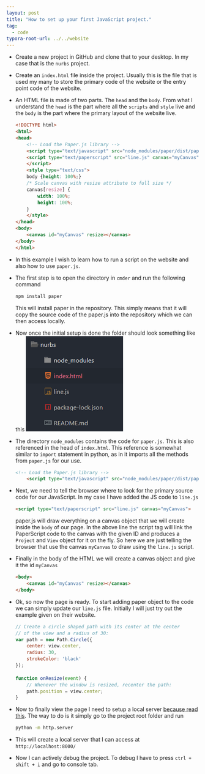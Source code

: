 ```yaml
---
layout: post
title: "How to set up your first JavaScript project."
tag: 
  - code
typora-root-url: ../../website
---
```


 

- Create a new project in GitHub and clone that to your desktop. In my case that is the `nurbs` project.

- Create an `index.html` file inside the project. Usually this is the file that is used my many to store the primary code of the website or the entry point code of the website.

- An HTML file is made of two parts. The `head` and the `body`. From what I understand the `head` is the part where all the `scripts` and `style` live and the `body` is the part where the primary layout of the website live. 

  ```html
  <!DOCTYPE html>
  <html>
  <head>
      <!-- Load the Paper.js library -->
      <script type="text/javascript" src="node_modules/paper/dist/paper-full.js"></script>
      <script type="text/paperscript" src="line.js" canvas="myCanvas">
      </script>
      <style type="text/css">
      body {height: 100%;}
      /* Scale canvas with resize attribute to full size */
      canvas[resize] {
          width: 100%;
          height: 100%;
      }
      </style>
  </head>
  <body>
      <canvas id="myCanvas" resize></canvas>
  </body>
  </html>
  ```

  

- In this example I wish to learn how to run a script on the website and also how to use `paper.js`.

- The first step is to open the directory in `cmder` and run the following command

  ```bash
  npm install paper
  ```

  This will install paper in the repository. This simply means that it will copy the source code of the paper.js into the repository which we can then access locally.

- Now once the initial setup is done the folder should look something like this
  ![image-20210214184907365](/assets/images/image-20210214184907365.png)

- The directory `node_modules` contains the code for  `paper.js`. This is also referenced in the head of `index.html`. This reference is somewhat similar to `import` statement in python, as in it imports all the methods from `paper.js` for our use.

  ```html
  <!-- Load the Paper.js library -->
      <script type="text/javascript" src="node_modules/paper/dist/paper-full.js"></script>
  ```

- Next, we need to tell the browser where to look for the primary source code for our JavaScript. In my case I have added the JS code to `line.js`

  ````html
  <script type="text/paperscript" src="line.js" canvas="myCanvas">
  ````

  paper.js will draw everything on a canvas object that we will create inside the `body` of our page. In the above line the script tag will link the PaperScript code to the canvas with the given ID and produces a `Project` and `View` object for it on the fly. So here we are just telling the browser that use the canvas `myCanvas` to draw using the `line.js` script.

- Finally in the body of the HTML we will create a canvas object and give it the id `myCanvas`

  ```html
  <body>
      <canvas id="myCanvas" resize></canvas>
  </body>
  ```

- Ok, so now the page is ready. To start adding paper object to the code we can simply update our `line.js` file. Initially I will just try out the example given on their website.

  ```javascript
  // Create a circle shaped path with its center at the center
  // of the view and a radius of 30:
  var path = new Path.Circle({
      center: view.center,
      radius: 30,
      strokeColor: 'black'
  });
  
  function onResize(event) {
      // Whenever the window is resized, recenter the path:
      path.position = view.center;
  }
  ```

- Now to finally view the page I need to setup a local server [because read this](https://developer.mozilla.org/en-US/docs/Learn/Common_questions/set_up_a_local_testing_server). The way to do is it simply go to the project root folder and run

  ```bash
  python -m http.server
  ```

- This will create a local server that I can access at `http://localhost:8000/`

- Now I can actively debug the project. To debug I have to press `ctrl + shift + i` and go to console tab.